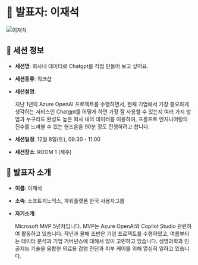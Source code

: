 # 🎤 발표자: 이재석

<div class="container">
    <div class="row justify-content-center">
        <div class="col-md-4 profile mb-4 text-center">
            <img src="/images/speakers/jaeseoklee.jpg" alt="이재석" class="img-fluid" />
        </div>
    </div>
</div>

## 🔎 세션 정보

- **세션명**: 회사내 데이터로 Chatgpt를 직접 만들어 보고 싶어요.
- **세션종류**: 워크샵
- **세션설명**:

  지난 1년의 Azure OpenAI 프로젝트를 수행하면서, 현재 기업에서 가장 중요하게 생각하는 서비스인 Chatgpt를 어떻게 하면 가장 잘 사용할 수 있는지 여러 가지 방법과 누구라도 완성도 높은 회사 내의 데이터를 이용하여, 프롬프트 엔지니어링의 진수를 느껴볼 수 있는 핸즈온을 90분 정도 진행하려고 합니다.

- **세션일정**: 12월 8일(토), 09:30 - 11:00
- **세션장소**: ROOM 1 (제주)

## 📜 발표자 소개

- **이름**: 이재석
- **소속**: 소프트지노믹스, 파워플랫폼 한국 사용자그룹
- **자기소개**:

  Microsoft MVP 5년차입니다. MVP는 Azure OpenAI와 Copilot Studio 관련하여 활동하고 있습니다. 작년과 올해 초반은 기업 프로젝트를 수행하였고, 여름부터는 데이터 분석과 기업 거버넌스에 대해서 많이 고민하고 있습니다. 생명과학과 인공지능 기술을 융합한 의료용 감염 진단과 피부 케어를 위해 열심히 일하고 있습니다.